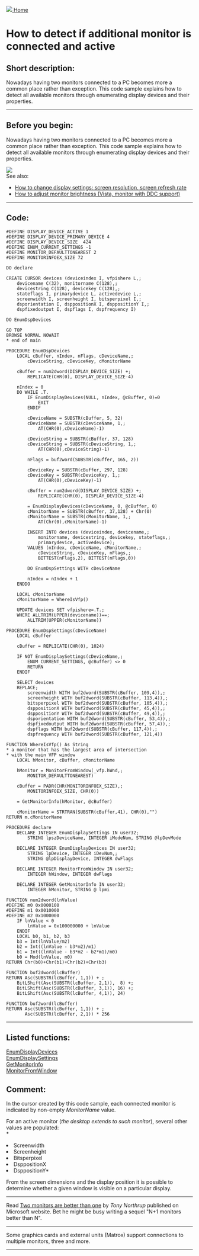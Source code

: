 [<img src="../images/home.png"> Home ](https://github.com/VFPX/Win32API)  

# How to detect if additional monitor is connected and active

## Short description:
Nowadays having two monitors connected to a PC becomes more a common place rather than exception. This code sample explains how to detect all available monitors through enumerating display devices and their properties.  
***  


## Before you begin:
Nowadays having two monitors connected to a PC becomes more a common place rather than exception. This code sample explains how to detect all available monitors through enumerating display devices and their properties.  

![](../images/enumdisplaydevices.png)  
See also:

* [How to change display settings: screen resolution, screen refresh rate](sample_374.md)  
* [How to adjust monitor brightness (Vista, monitor with DDC support)](sample_543.md)  
  
***  


## Code:
```foxpro  
#DEFINE DISPLAY_DEVICE_ACTIVE 1
#DEFINE DISPLAY_DEVICE_PRIMARY_DEVICE 4
#DEFINE DISPLAY_DEVICE_SIZE  424
#DEFINE ENUM_CURRENT_SETTINGS -1
#DEFINE MONITOR_DEFAULTTONEAREST 2
#DEFINE MONITORINFOEX_SIZE 72

DO declare

CREATE CURSOR devices (deviceindex I, vfpishere L,;
	devicename C(32), monitorname C(128),;
	devicestring C(128), devicekey C(128),;
	stateflags I, primarydevice L, activedevice L,;
	screenwidth I, screenheight I, bitsperpixel I,;
	dsporientation I, dsppositionX I, dsppositionY I,;
	dspfixedoutput I, dspflags I, dspfrequency I)

DO EnumDspDevices

GO TOP
BROWSE NORMAL NOWAIT
* end of main

PROCEDURE EnumDspDevices
	LOCAL cBuffer, nIndex, nFlags, cDeviceName,;
		cDeviceString, cDeviceKey, cMonitorName

	cBuffer = num2dword(DISPLAY_DEVICE_SIZE) +;
		REPLICATE(CHR(0), DISPLAY_DEVICE_SIZE-4)

	nIndex = 0
	DO WHILE .T.
		IF EnumDisplayDevices(NULL, nIndex, @cBuffer, 0)=0
			EXIT
		ENDIF

		cDeviceName = SUBSTR(cBuffer, 5, 32)
		cDeviceName = SUBSTR(cDeviceName, 1,;
			AT(CHR(0),cDeviceName)-1)
		
		cDeviceString = SUBSTR(cBuffer, 37, 128)
		cDeviceString = SUBSTR(cDeviceString, 1,;
			AT(CHR(0),cDeviceString)-1)

		nFlags = buf2word(SUBSTR(cBuffer, 165, 2))

		cDeviceKey = SUBSTR(cBuffer, 297, 128)
		cDeviceKey = SUBSTR(cDeviceKey, 1,;
			AT(CHR(0),cDeviceKey)-1)

		cBuffer = num2dword(DISPLAY_DEVICE_SIZE) +;
			REPLICATE(CHR(0), DISPLAY_DEVICE_SIZE-4)

		= EnumDisplayDevices(cDeviceName, 0, @cBuffer, 0)
		cMonitorName = SUBSTR(cBuffer, 37,128) + Chr(0)
		cMonitorName = SUBSTR(cMonitorName, 1,;
			AT(Chr(0),cMonitorName)-1)

		INSERT INTO devices (deviceindex, devicename,;
			monitorname, devicestring, devicekey, stateflags,;
			primarydevice, activedevice);
		VALUES (nIndex, cDeviceName, cMonitorName,;
			cDeviceString, cDeviceKey, nFlags,;
			BITTEST(nFlags,2), BITTEST(nFlags,0))

		DO EnumDspSettings WITH cDeviceName

		nIndex = nIndex + 1
	ENDDO
	
	LOCAL cMonitorName
	cMonitorName = WhereIsVfp()

	UPDATE devices SET vfpishere=.T.;
	WHERE ALLTRIM(UPPER(devicename))==;
		ALLTRIM(UPPER(cMonitorName))

PROCEDURE EnumDspSettings(cDeviceName)
	LOCAL cBuffer

	cBuffer = REPLICATE(CHR(0), 1024)

	IF NOT EnumDisplaySettings(cDeviceName,;
		ENUM_CURRENT_SETTINGS, @cBuffer) <> 0
		RETURN
	ENDIF

	SELECT devices
	REPLACE;
		screenwidth WITH buf2dword(SUBSTR(cBuffer, 109,4)),;
		screenheight WITH buf2dword(SUBSTR(cBuffer, 113,4)),;
		bitsperpixel WITH buf2dword(SUBSTR(cBuffer, 105,4)),;
		dsppositionX WITH buf2dword(SUBSTR(cBuffer, 45,4)),;
		dsppositionY WITH buf2dword(SUBSTR(cBuffer, 49,4)),;
		dsporientation WITH buf2dword(SUBSTR(cBuffer, 53,4)),;
		dspfixedoutput WITH buf2dword(SUBSTR(cBuffer, 57,4)),;
		dspflags WITH buf2dword(SUBSTR(cBuffer, 117,4)),;
		dspfrequency WITH buf2dword(SUBSTR(cBuffer, 121,4))

FUNCTION WhereIsVfp() As String
* a monitor that has the largest area of intersection
* with the main VFP window
	LOCAL hMonitor, cBuffer, cMonitorName

	hMonitor = MonitorFromWindow(_vfp.hWnd,;
		MONITOR_DEFAULTTONEAREST)

	cBuffer = PADR(CHR(MONITORINFOEX_SIZE),;
		MONITORINFOEX_SIZE, CHR(0))

	= GetMonitorInfo(hMonitor, @cBuffer)
	
	cMonitorName = STRTRAN(SUBSTR(cBuffer,41), CHR(0),"")
RETURN m.cMonitorName
	
PROCEDURE declare
	DECLARE INTEGER EnumDisplaySettings IN user32;
		STRING lpszDeviceName, INTEGER iModeNum, STRING @lpDevMode

	DECLARE INTEGER EnumDisplayDevices IN user32;
		STRING lpDevice, INTEGER iDevNum,;
		STRING @lpDisplayDevice, INTEGER dwFlags

	DECLARE INTEGER MonitorFromWindow IN user32;
		INTEGER hWindow, INTEGER dwFlags

	DECLARE INTEGER GetMonitorInfo IN user32;
		INTEGER hMonitor, STRING @ lpmi

FUNCTION num2dword(lnValue)
#DEFINE m0 0x0000100
#DEFINE m1 0x0010000
#DEFINE m2 0x1000000
	IF lnValue < 0
		lnValue = 0x100000000 + lnValue
	ENDIF
	LOCAL b0, b1, b2, b3
	b3 = Int(lnValue/m2)
	b2 = Int((lnValue - b3*m2)/m1)
	b1 = Int((lnValue - b3*m2 - b2*m1)/m0)
	b0 = Mod(lnValue, m0)
RETURN Chr(b0)+Chr(b1)+Chr(b2)+Chr(b3)

FUNCTION buf2dword(lcBuffer)
RETURN Asc(SUBSTR(lcBuffer, 1,1)) + ;
	BitLShift(Asc(SUBSTR(lcBuffer, 2,1)),  8) +;
	BitLShift(Asc(SUBSTR(lcBuffer, 3,1)), 16) +;
	BitLShift(Asc(SUBSTR(lcBuffer, 4,1)), 24)

FUNCTION buf2word(lcBuffer)
RETURN Asc(SUBSTR(lcBuffer, 1,1)) + ;
       Asc(SUBSTR(lcBuffer, 2,1)) * 256  
```  
***  


## Listed functions:
[EnumDisplayDevices](../libraries/user32/EnumDisplayDevices.md)  
[EnumDisplaySettings](../libraries/user32/EnumDisplaySettings.md)  
[GetMonitorInfo](../libraries/user32/GetMonitorInfo.md)  
[MonitorFromWindow](../libraries/user32/MonitorFromWindow.md)  

## Comment:
In the cursor created by this code sample, each connected monitor is indicated by non-empty *MonitorName* value.   
  
For an active monitor (*the desktop extends to such monitor*), several other values are populated:  
*  
<LI>Screenwidth  
<LI>Screenheight  
<LI>Bitsperpixel  
<LI>DsppositionX  
<LI>DsppositionY*  
  
From the screen dimensions and the display position it is possible to determine whether a given window is visible on a particular display.  
  
* * *  
Read <a href="http://www.microsoft.com/athome/moredone/twomonitors.mspx">Two monitors are better than one</a> by *Tony Northrup* published on Microsoft website. Bet he might be busy writing a sequel "N+1 monitors better than N".  
  
* * *  
Some graphics cards and external units (Matrox) support connections to multiple monitors, three and more.  
  
***  

